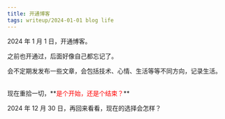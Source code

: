 ```yaml
---
title: 开通博客
tags: writeup/2024-01-01 blog life
---
```


2024 年 1 月 1 日，开通博客。

之前也开通过，后面好像自己都忘记了。

会不定期发发布一些文章，会包括技术、心情、生活等等不同方向，记录生活。

<br />
现在重拾一切，**<font color=red>是个开始，还是个结束？</font>**

2024 年 12 月 30 日，再回来看看，现在的选择会怎样？

<!-- HACK: 2024 年 12 月 30 日，再回来看看，现在的选择会怎样？ -->
<p hidden>你看不到我看不到我</p>

<br />